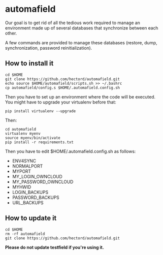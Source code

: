 # automafield

Our goal is to get rid of all the tedious work required to manage an environment made up of several databases that synchronize between each other.

A few commands are provided to manage these databases (restore, dump, synchronization, password reinitialization).

## How to install it

```
cd $HOME
git clone https://github.com/hectord/automafield.git
echo source $HOME/automafield/scripts.sh >> ~/.bashrc
cp automafield/config.s $HOME/.automafield.config.sh
```

Then you have to set up an environment where the code will be executed. You might have to upgrade your virtualenv before that:
```
pip install virtualenv --upgrade
```
Then:
```
cd automafield
virtualenv myenv
source myenv/bin/activate
pip install -r requirements.txt
```

Then you have to edit $HOME/.automafield.config.sh as follows:
* ENV4SYNC
* NORMALPORT
* MYPORT
* MY_LOGIN_OWNCLOUD
* MY_PASSWORD_OWNCLOUD
* MYHWID
* LOGIN_BACKUPS
* PASSWORD_BACKUPS
* URL_BACKUPS

## How to update it

```
cd $HOME
rm -rf automafield
git clone https://github.com/hectord/automafield.git
```

**Please do not update testfield if you're using it.**
